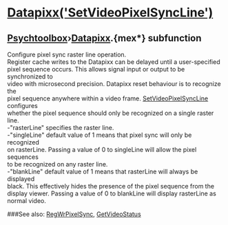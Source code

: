 # [Datapixx('SetVideoPixelSyncLine')](Datapixx-SetVideoPixelSyncLine) 
## [Psychtoolbox](Pyschtoolbox)&#8250;[Datapixx](Datapixx).{mex*} subfunction


Configure pixel sync raster line operation.  
Register cache writes to the Datapixx can be delayed until a user-specified  
pixel sequence occurs. This allows signal input or output to be synchronized to  
video with microsecond precision. Datapixx reset behaviour is to recognize the  
pixel sequence anywhere within a video frame. [SetVideoPixelSyncLine](SetVideoPixelSyncLine) configures  
whether the pixel sequence should only be recognized on a single raster line.  
-"rasterLine" specifies the raster line.  
-"singleLine" default value of 1 means that pixel sync will only be recognized  
on rasterLine. Passing a value of 0 to singleLine will allow the pixel sequences  
to be recognized on any raster line.  
-"blankLine" default value of 1 means that rasterLine will always be displayed  
black. This effectively hides the presence of the pixel sequence from the  
display viewer. Passing a value of 0 to blankLine will display rasterLine as  
normal video.  
  


###See also:
[RegWrPixelSync](Datapixx-RegWrPixelSync), [GetVideoStatus](Datapixx-GetVideoStatus)

